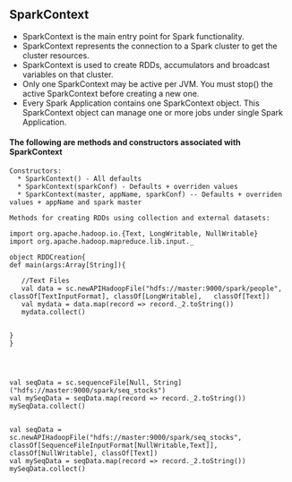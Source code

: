 ## SparkContext

* SparkContext is the main entry point for Spark functionality.
* SparkContext represents the connection to a Spark cluster to get the cluster resources.
* SparkContext is used to create RDDs, accumulators and broadcast variables on that cluster.
* Only one SparkContext may be active per JVM. You must stop() the active SparkContext before creating a new one.
* Every Spark Application contains one SparkContext object. This SparkContext object can manage one or more jobs under single Spark Application.

#### The following are methods and constructors associated with SparkContext
```
Constructors:
  * SparkContext() - All defaults
  * SparkContext(sparkConf) - Defaults + overriden values
  * SparkContext(master, appName, sparkConf) -- Defaults + overriden values + appName and spark master
  
Methods for creating RDDs using collection and external datasets:

import org.apache.hadoop.io.{Text, LongWritable, NullWritable}
import org.apache.hadoop.mapreduce.lib.input._

object RDDCreation{
def main(args:Array[String]){
   
   //Text Files
   val data = sc.newAPIHadoopFile("hdfs://master:9000/spark/people", classOf[TextInputFormat], classOf[LongWritable],   classOf[Text])
   val mydata = data.map(record => record._2.toString())
   mydata.collect()
   
   
}
}




val seqData = sc.sequenceFile[Null, String]("hdfs://master:9000/spark/seq_stocks")
val mySeqData = seqData.map(record => record._2.toString())
mySeqData.collect()


val seqData = sc.newAPIHadoopFile("hdfs://master:9000/spark/seq_stocks", classOf[SequenceFileInputFormat[NullWritable,Text]], classOf[NullWritable], classOf[Text])
val mySeqData = seqData.map(record => record._2.toString())
mySeqData.collect()
      
  
```
